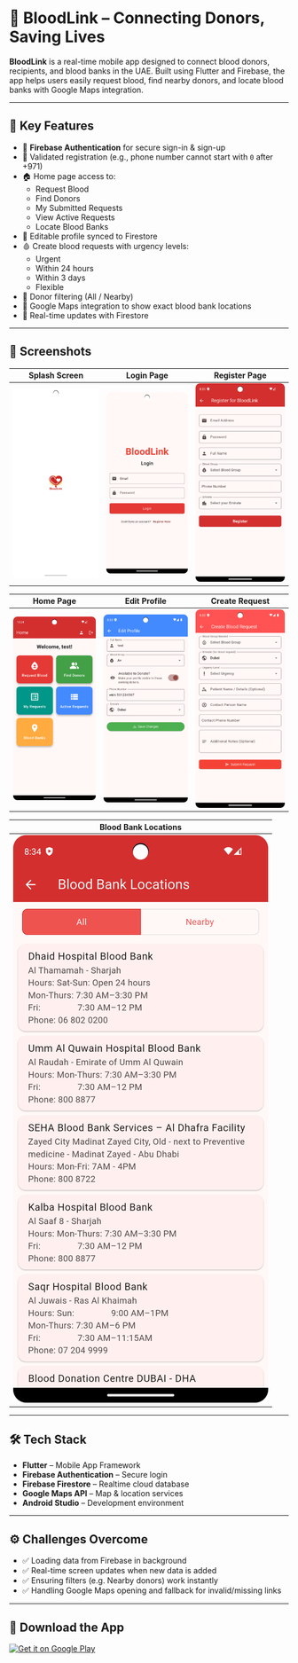 # 📱 BloodLink – Connecting Donors, Saving Lives

**BloodLink** is a real-time mobile app designed to connect blood donors, recipients, and blood banks in the UAE. Built using Flutter and Firebase, the app helps users easily request blood, find nearby donors, and locate blood banks with Google Maps integration.

---

## 🚀 Key Features

- 🔐 **Firebase Authentication** for secure sign-in & sign-up  
- 📝 Validated registration (e.g., phone number cannot start with `0` after +971)  
- 🏠 Home page access to:
  - Request Blood
  - Find Donors
  - My Submitted Requests
  - View Active Requests
  - Locate Blood Banks
- 👤 Editable profile synced to Firestore  
- 🩸 Create blood requests with urgency levels:
  - Urgent
  - Within 24 hours
  - Within 3 days
  - Flexible
- 🧭 Donor filtering (All / Nearby)  
- 📍 Google Maps integration to show exact blood bank locations  
- 🔄 Real-time updates with Firestore

---

## 📸 Screenshots

| Splash Screen | Login Page | Register Page |
|---------------|------------|----------------|
| ![](screenshots/start_page.png) | ![](screenshots/login.png) | ![](screenshots/register.png) |

| Home Page | Edit Profile | Create Request |
|-----------|--------------|----------------|
| ![](screenshots/home_page.png) | ![](screenshots/edit_profile.png) | ![](screenshots/create_request.png) |

| Blood Bank Locations |
|----------------------|
| ![](screenshots/blood_banks.png) |

---

## 🛠️ Tech Stack

- **Flutter** – Mobile App Framework  
- **Firebase Authentication** – Secure login  
- **Firebase Firestore** – Realtime cloud database  
- **Google Maps API** – Map & location services  
- **Android Studio** – Development environment

---

## ⚙️ Challenges Overcome

- ✅ Loading data from Firebase in background  
- ✅ Real-time screen updates when new data is added  
- ✅ Ensuring filters (e.g. Nearby donors) work instantly  
- ✅ Handling Google Maps opening and fallback for invalid/missing links

---

## 📲 Download the App

[![Get it on Google Play](https://play.google.com/intl/en_us/badges/static/images/badges/en_badge_web_generic.png)](https://play.google.com/store/apps/details?id=com.project.bloodlink)

